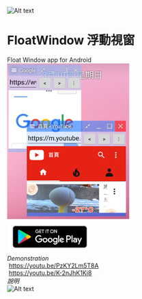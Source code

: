 ![Alt text](app/src/main/res/drawable/icom.png)
# FloatWindow 浮動視窗
Float Window app for Android\
![Alt text](https://raw.githubusercontent.com/jack850628/FloatWindow/master/Demonstration.png)
\
[<img src="google-play-badge.png" width="200"></img>](https://play.google.com/store/apps/details?id=com.jack850628.floatwindow)
 \
*Demonstration*\
  https://youtu.be/PzKY2Lm5T8A \
  https://youtu.be/K-2nJhK1Ki8 
  \
  *說明*\
  ![Alt text](Demonstration2.png)


